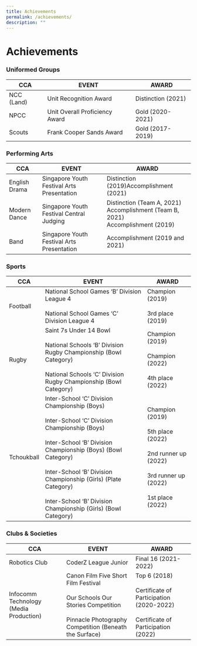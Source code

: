 ```yaml
---
title: Achievements
permalink: /achievements/
description: ""
---
```

# **Achievements**

### Uniformed Groups

| CCA  | EVENT  | AWARD  |
| -------- | -------- | -------- |
| NCC (Land)  | Unit Recognition Award    | Distinction (2021)     |
| NPCC  | Unit Overall Proficiency Award     | Gold (2020-2021)    |
| Scouts | Frank Cooper Sands Award      | Gold (2017-2019)   |



### Performing Arts

| CCA 	| EVENT 	| AWARD 	|
| -------- | -------- | -------- |
| English Drama  	| Singapore Youth Festival Arts Presentation  	| Distinction (2019)Accomplishment (2021) 	|
| Modern Dance 	| Singapore Youth Festival Central Judging   	| Distinction (Team A, 2021)<br>Accomplishment (Team B, 2021)<br>Accomplishment (2019) 	|
| Band 	| Singapore Youth Festival Arts Presentation  	| Accomplishment (2019 and 2021) 	|


### Sports

| CCA 	| EVENT 	| AWARD 	|
| -------- | -------- | -------- |
| Football 	| National School Games ‘B’ Division League 4<br><br>National School Games ‘C’ Division League 4 	| Champion (2019)<br><br>3rd place (2019) 	|
| Rugby 	| Saint 7s Under 14 Bowl<br><br>National Schools ‘B’ Division Rugby Championship (Bowl Category)<br><br>National Schools ‘C’ Division Rugby Championship (Bowl Category) 	| Champion (2019)<br><br>Champion (2022)<br><br>4th place (2022) 	|
| Tchoukball 	| Inter-School ‘C’ Division Championship (Boys)<br><br>Inter-School ‘C’ Division Championship (Boys)<br><br>Inter-School ‘B’ Division Championship (Boys) (Bowl Category)<br><br>Inter-School ‘B’ Division Championship (Girls) (Plate Category)<br><br>Inter-School ‘B’ Division Championship (Girls) (Bowl Category) 	| Champion (2019)<br><br>5th place (2022)<br><br>2nd runner up (2022)<br><br>3rd runner up (2022)<br><br>1st place (2022) 	|


### Clubs &amp; Societies



| CCA 	| EVENT 	| AWARD 	|
| -------- | -------- | -------- |
| Robotics Club 	| CoderZ League Junior   	| Final 16 (2021-2022)  	|
| Infocomm Technology (Media Production) 	| Canon Film Five Short Film Festival <br><br>Our Schools Our Stories Competition <br><br>Pinnacle Photography Competition (Beneath the Surface)  	| Top 6 (2018)<br><br>Certificate of Participation (2020-2022)<br><br>Certificate of Participation (2022) 	|
